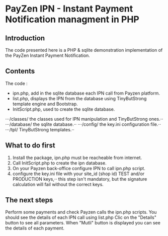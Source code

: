 # PayZen IPN - Instant Payment Notification managment in PHP

## Introduction
The code presented here is a PHP & sqlite demonstration implementation of the PayZen Instant Payment Notification.



## Contents
The code :
* ipn.php, add in the sqlite database each IPN call from Payzen platform.
* list.php, displays the IPN from the database using TinyButStrong template engine and Bootstrap.
* InitScript.php, used to create the sqlite database.


⋅⋅⋅/classes/  the classes used for IPN manipulation and TinyButStrong ones.⋅⋅
⋅⋅⋅/database/ the sqlite database.⋅⋅
⋅⋅⋅/config/   the key.ini configuration file.⋅⋅
⋅⋅⋅/tpl/      TinyButStrong templates.⋅⋅


## What to do first 
1. Install the package, ipn.php must be reacheable from internet. 
2. Call InitScript.php to create the ipn database.
3. On your Payzen back-office configure IPN to call ipn.php script.
4. configure the key.ini file with your site_id (shop id) TEST and/or PRODUCTION keys,⋅⋅
   this step isn't mandatory, but the signature calculation will fail without the correct keys.


## The next steps
Perform some payments and check Payzen calls the ipn.php scripts. 
You should see the details of each IPN call using list.php 
Clic on the "Details" button to see all parameters.
When "Mutli" button is displayed you can see the details of each payment. 

